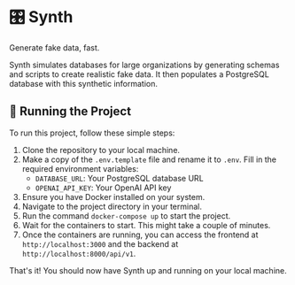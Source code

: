 # 🎛️ Synth

Generate fake data, fast.

Synth simulates databases for large organizations by generating schemas and scripts to create realistic fake data. It then populates a PostgreSQL database with this synthetic information.

## 🚀 Running the Project

To run this project, follow these simple steps:

1. Clone the repository to your local machine.
2. Make a copy of the `.env.template` file and rename it to `.env`. Fill in the required environment variables:
   - `DATABASE_URL`: Your PostgreSQL database URL
   - `OPENAI_API_KEY`: Your OpenAI API key
3. Ensure you have Docker installed on your system.
4. Navigate to the project directory in your terminal.
5. Run the command `docker-compose up` to start the project.
6. Wait for the containers to start. This might take a couple of minutes.
7. Once the containers are running, you can access the frontend at `http://localhost:3000` and the backend at `http://localhost:8000/api/v1`.

That's it! You should now have Synth up and running on your local machine.
